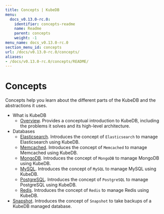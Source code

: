 ```yaml
---
title: Concepts | KubeDB
menu:
  docs_v0.13.0-rc.0:
    identifier: concepts-readme
    name: Readme
    parent: concepts
    weight: -1
menu_name: docs_v0.13.0-rc.0
section_menu_id: concepts
url: /docs/v0.13.0-rc.0/concepts/
aliases:
- /docs/v0.13.0-rc.0/concepts/README/
---
```


# Concepts

Concepts help you learn about the different parts of the KubeDB and the abstractions it uses.

- What is KubeDB
  - [Overview](/docs/v0.13.0-rc.0/concepts/what-is-kubedb/overview). Provides a conceptual introduction to KubeDB, including the problems it solves and its high-level architecture.
- Databases
  - [Elasticsearch](/docs/v0.13.0-rc.0/concepts/databases/elasticsearch). Introduces the concept of `Elasticsearch` to manage Elasticsearch using KubeDB.
  - [Memcached](/docs/v0.13.0-rc.0/concepts/databases/memcached). Introduces the concept of `Memcached` to manage Memcached using KubeDB.
  - [MongoDB](/docs/v0.13.0-rc.0/concepts/databases/mongodb). Introduces the concept of `MongoDB` to manage MongoDB using KubeDB.
  - [MySQL](/docs/v0.13.0-rc.0/concepts/databases/mysql). Introduces the concept of `MySQL` to manage MySQL using KubeDB.
  - [PostgreSQL](/docs/v0.13.0-rc.0/concepts/databases/postgres). Introduces the concept of `PostgreSQL` to manage PostgreSQL using KubeDB.
  - [Redis](/docs/v0.13.0-rc.0/concepts/databases/redis). Introduces the concept of `Redis` to manage Redis using KubeDB.
- [Snapshot](/docs/v0.13.0-rc.0/concepts/snapshot). Introduces the concept of `Snapshot` to take backups of a KubeDB managed database.

